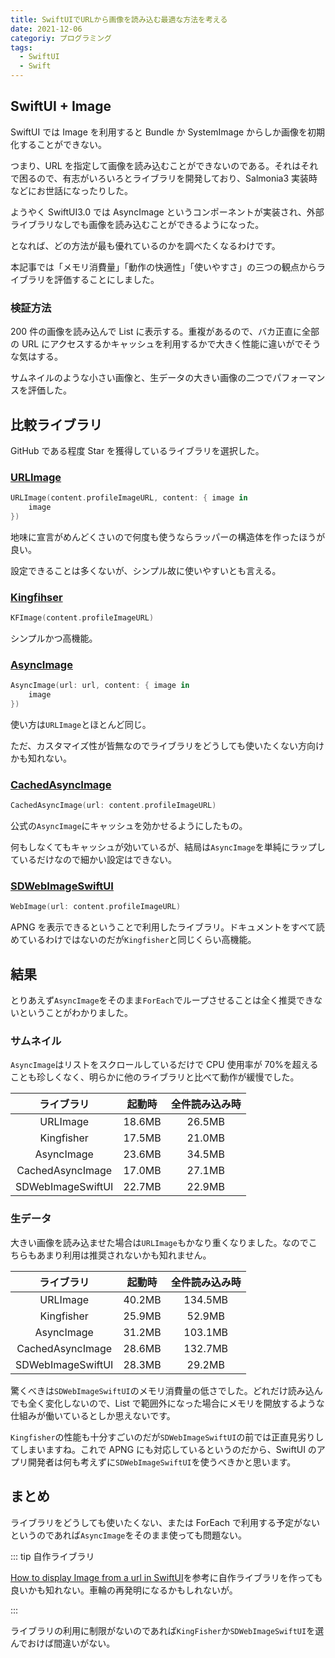 ```yaml
---
title: SwiftUIでURLから画像を読み込む最適な方法を考える
date: 2021-12-06
categoriy: プログラミング
tags:
  - SwiftUI
  - Swift
---
```


## SwiftUI + Image

SwiftUI では Image を利用すると Bundle か SystemImage からしか画像を初期化することができない。

つまり、URL を指定して画像を読み込むことができないのである。それはそれで困るので、有志がいろいろとライブラリを開発しており、Salmonia3 実装時などにお世話になったりした。

ようやく SwiftUI3.0 では AsyncImage というコンポーネントが実装され、外部ライブラリなしでも画像を読み込むことができるようになった。

となれば、どの方法が最も優れているのかを調べたくなるわけです。

本記事では「メモリ消費量」「動作の快適性」「使いやすさ」の三つの観点からライブラリを評価することにしました。

### 検証方法

200 件の画像を読み込んで List に表示する。重複があるので、バカ正直に全部の URL にアクセスするかキャッシュを利用するかで大きく性能に違いがでそうな気はする。

サムネイルのような小さい画像と、生データの大きい画像の二つでパフォーマンスを評価した。

## 比較ライブラリ

GitHub である程度 Star を獲得しているライブラリを選択した。

### [URLImage](https://github.com/dmytro-anokhin/url-image)

```swift
URLImage(content.profileImageURL, content: { image in
    image
})
```

地味に宣言がめんどくさいので何度も使うならラッパーの構造体を作ったほうが良い。

設定できることは多くないが、シンプル故に使いやすいとも言える。

### [Kingfihser](https://github.com/onevcat/Kingfisher)

```swift
KFImage(content.profileImageURL)
```

シンプルかつ高機能。

### [AsyncImage](https://developer.apple.com/documentation/swiftui/asyncimage)

```swift
AsyncImage(url: url, content: { image in
    image
})
```

使い方は`URLImage`とほとんど同じ。

ただ、カスタマイズ性が皆無なのでライブラリをどうしても使いたくない方向けかも知れない。

### [CachedAsyncImage](https://github.com/lorenzofiamingo/SwiftUI-CachedAsyncImage)

```swift
CachedAsyncImage(url: content.profileImageURL)
```

公式の`AsyncImage`にキャッシュを効かせるようにしたもの。

何もしなくてもキャッシュが効いているが、結局は`AsyncImage`を単純にラップしているだけなので細かい設定はできない。

### [SDWebImageSwiftUI](https://github.com/SDWebImage/SDWebImageSwiftUI)

```swift
WebImage(url: content.profileImageURL)
```

APNG を表示できるということで利用したライブラリ。ドキュメントをすべて読めているわけではないのだが`Kingfisher`と同じくらい高機能。

## 結果

とりあえず`AsyncImage`をそのまま`ForEach`でループさせることは全く推奨できないということがわかりました。

### サムネイル

`AsyncImage`はリストをスクロールしているだけで CPU 使用率が 70%を超えることも珍しくなく、明らかに他のライブラリと比べて動作が緩慢でした。

|    ライブラリ     | 起動時 | 全件読み込み時 |
| :---------------: | :----: | :------------: |
|     URLImage      | 18.6MB |     26.5MB     |
|    Kingfisher     | 17.5MB |     21.0MB     |
|    AsyncImage     | 23.6MB |     34.5MB     |
| CachedAsyncImage  | 17.0MB |     27.1MB     |
| SDWebImageSwiftUI | 22.7MB |     22.9MB     |

### 生データ

大きい画像を読み込ませた場合は`URLImage`もかなり重くなりました。なのでこちらもあまり利用は推奨されないかも知れません。

|    ライブラリ     | 起動時 | 全件読み込み時 |
| :---------------: | :----: | :------------: |
|     URLImage      | 40.2MB |    134.5MB     |
|    Kingfisher     | 25.9MB |     52.9MB     |
|    AsyncImage     | 31.2MB |    103.1MB     |
| CachedAsyncImage  | 28.6MB |    132.7MB     |
| SDWebImageSwiftUI | 28.3MB |     29.2MB     |

驚くべきは`SDWebImageSwiftUI`のメモリ消費量の低さでした。どれだけ読み込んでも全く変化しないので、List で範囲外になった場合にメモリを開放するような仕組みが働いているとしか思えないです。

`Kingfisher`の性能も十分すごいのだが`SDWebImageSwiftUI`の前では正直見劣りしてしまいますね。これで APNG にも対応しているというのだから、SwiftUI のアプリ開発者は何も考えずに`SDWebImageSwiftUI`を使うべきかと思います。

## まとめ

ライブラリをどうしても使いたくない、または ForEach で利用する予定がないというのであれば`AsyncImage`をそのまま使っても問題ない。

::: tip 自作ライブラリ

[How to display Image from a url in SwiftUI](https://stackoverflow.com/questions/60677622/how-to-display-image-from-a-url-in-swiftui)を参考に自作ライブラリを作っても良いかも知れない。車輪の再発明になるかもしれないが。

:::

ライブラリの利用に制限がないのであれば`KingFisher`か`SDWebImageSwiftUI`を選んでおけば間違いがない。
